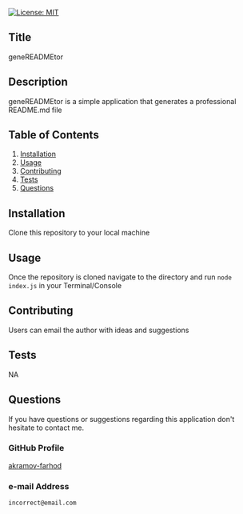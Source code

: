 
  [![License: MIT](https://img.shields.io/badge/License-MIT-yellow.svg)](https://opensource.org/licenses/MIT)
  ## Title
  geneREADMEtor

  ## Description 
  geneREADMEtor is a simple application that generates a professional README.md file
  
  ## Table of Contents
  1. [Installation](#Installation)
  2. [Usage](#Usage)
  3. [Contributing](#Contributing)
  4. [Tests](#Tests)
  5. [Questions](#Questions)
  
  ## Installation
  Clone this repository to your local machine

  ## Usage
  Once the repository is cloned navigate to the directory and run ```node index.js``` in your Terminal/Console

  ## Contributing
  Users can email the author with ideas and suggestions

  ## Tests
  NA

  ## Questions
  If you have questions or suggestions regarding this application
  don't hesitate to contact me.
  
  ### GitHub Profile
  [akramov-farhod](https://github.com/akramov-farhod "GitHub Profile")

  ### e-mail Address
    incorrect@email.com
  
